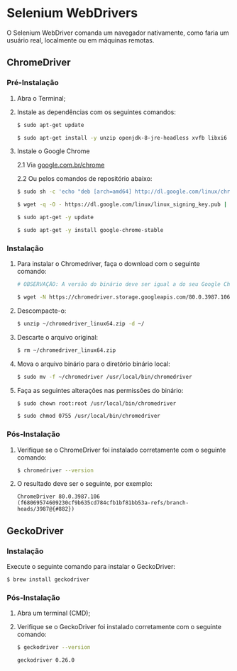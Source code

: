 # Selenium WebDrivers

O Selenium WebDriver comanda um navegador nativamente, como faria um usuário real, localmente ou em máquinas remotas.

## ChromeDriver

### Pré-Instalação

1. Abra o Terminal;
2. Instale as dependências com os seguintes comandos:

    ```bash
    $ sudo apt-get update
    ```

    ```bash
    $ sudo apt-get install -y unzip openjdk-8-jre-headless xvfb libxi6 libgconf-2-4
    ```

3. Instale o Google Chrome

    2.1 Via [google.com.br/chrome](https://www.google.com.br/chrome/)

    2.2 Ou pelos comandos de repositório abaixo:

    ```bash
    $ sudo sh -c 'echo "deb [arch=amd64] http://dl.google.com/linux/chrome/deb/ stable main" >> /etc/apt/sources.list.d/google.list'
    ```

    ```bash
    $ wget -q -O - https://dl.google.com/linux/linux_signing_key.pub | sudo apt-key add -
    ```

    ```bash
    $ sudo apt-get -y update
    ```

    ```bash
    $ sudo apt-get -y install google-chrome-stable
    ```

<!-- Mais instruções: [https://www.edivaldobrito.com.br/instalar-google-chrome-no-ubuntu/](https://www.edivaldobrito.com.br/instalar-google-chrome-no-ubuntu/) -->

### Instalação

1. Para instalar o Chromedriver, faça o download com o seguinte comando:

    ```bash
    # OBSERVAÇÃO: A versão do binário deve ser igual a do seu Google Chrome.

    $ wget -N https://chromedriver.storage.googleapis.com/80.0.3987.106/chromedriver_linux64.zip -P ~/
    ```

2. Descompacte-o:

    ```bash
    $ unzip ~/chromedriver_linux64.zip -d ~/
    ```

3. Descarte o arquivo original:

    ```bash
    $ rm ~/chromedriver_linux64.zip
    ```

4. Mova o arquivo binário para o diretório binário local:

    ```bash
    $ sudo mv -f ~/chromedriver /usr/local/bin/chromedriver
    ```

5. Faça as seguintes alterações nas permissões do binário:

    ```bash
    $ sudo chown root:root /usr/local/bin/chromedriver
    ```

    ```bash
    $ sudo chmod 0755 /usr/local/bin/chromedriver
    ```

### Pós-Instalação

1. Verifique se o ChromeDriver foi instalado corretamente com o seguinte comando:

    ```bash
    $ chromedriver --version
    ```

2. O resultado deve ser o seguinte, por exemplo:

    ```text
    ChromeDriver 80.0.3987.106 (f68069574609230cf9b635cd784cfb1bf81bb53a-refs/branch-heads/3987@{#882})
    ```

## GeckoDriver

### Instalação

Execute o seguinte comando para instalar o GeckoDriver:

```bash
$ brew install geckodriver
```

### Pós-Instalação

1. Abra um terminal (CMD);
2. Verifique se o GeckoDriver foi instalado corretamente com o seguinte comando:

    ```bash
    $ geckodriver --version
    ```

    ```text
    geckodriver 0.26.0
    ```